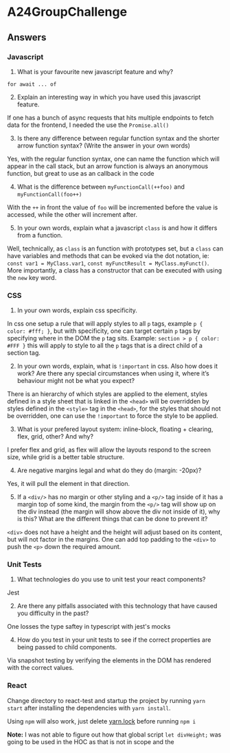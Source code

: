 # A24GroupChallenge

## Answers

### Javascript

1. What is your favourite new javascript feature and why?

`for await ... of`

2. Explain an interesting way in which you have used this javascript feature.

If one has a bunch of async requests that hits multiple endpoints to fetch data for the frontend, I needed the use the `Promise.all()`

3. Is there any difference between regular function syntax and the shorter arrow function syntax? (Write the answer in your own words)

Yes, with the regular function syntax, one can name the function which will appear in the call stack, but an arrow function is always an anonymous function, but great to use as an callback in the code

4. What is the difference between `myFunctionCall(++foo)` and `myFunctionCall(foo++)`

With the `++` in front the value of `foo` will be incremented before the value is accessed, while the other will increment after.

5. In your own words, explain what a javascript `class` is and how it differs from a function.

Well, technically, as `class` is an function with prototypes set, but a `class` can have variables and methods that can be evoked via the dot notation, ie: `const var1 = MyClass.var1`, `const myFunctResult = MyClass.myFunct()`. More importantly, a class has a constructor that can be executed with using the `new` key word.

### CSS
1. In your own words, explain css specificity.

In css one setup a rule that will apply styles to all `p` tags, example `p { color: #fff; }`, but with specificity, one can target certain `p` tags by specifying where in the DOM the `p` tag sits. Example: `section > p { color: #FFF }` this will apply to style to all the `p` tags that is a direct child of a section tag.

2. In your own words, explain, what is `!important` in css.  Also how does it work?  Are there any special circumstances when using it, where it’s behaviour might not be what you expect?

There is an hierarchy of which styles are applied to the element, styles defined in a style sheet that is linked in the `<head>` will be overridden by styles defined in the `<style>` tag in the `<head>`, for the styles that should not be overridden, one can use the `!important` to force the style to be applied.

3. What is your prefered layout system: inline-block, floating + clearing, flex, grid, other?  And why?

I prefer flex and grid, as flex will allow the layouts respond to the screen size, while grid is a better table structure. 

4. Are negative margins legal and what do they do (margin: -20px)?

Yes, it will pull the element in that direction.

5. If a `<div/>` has no margin or other styling and a `<p/>` tag inside of it has a margin top of some kind, the margin from the `<p/>` tag will show up on the div instead (the margin will show above the div not inside of it), why is this?  What are the different things that can be done to prevent it?

`<div>` does not have a height and the height will adjust based on its content, but will not factor in the margins. One can add top padding to the `<div>` to push the `<p>` down the required amount.

### Unit Tests

1. What technologies do you use to unit test your react components?

Jest

2. Are there any pitfalls associated with this technology that have caused you difficulty in the past?

One losses the type saftey in typescript with jest's mocks 

4. How do you test in your unit tests to see if the correct properties are being passed to child components.

Via snapshot testing by verifying the elements in the DOM has rendered with the correct values.

### React

Change directory to react-test and startup the project by running `yarn start` after installing the dependencies with `yarn install`.

Using `npm` will also work, just delete [yarn.lock](./react-test/yarn.lock) before running `npm i`

**Note:** I was not able to figure out how that global script `let divHeight;` was going to be used in the HOC as that is not in scope and the 